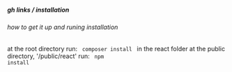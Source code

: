 ##### gh links / installation
###### how to get it up and runing installation

at the root directory run: 
<code> composer install </code>
in the react folder at the public directory, '/public/react'  run:
<code> npm install</code>